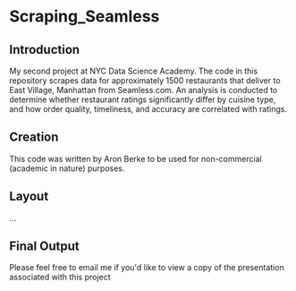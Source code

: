 # Scraping_Seamless

## Introduction
My second project at NYC Data Science Academy. The code in this repository scrapes data for approximately 1500 restaurants that deliver to East Village, Manhattan from Seamless.com. An analysis is conducted to determine whether restaurant ratings significantly differ by cuisine type, and how order quality, timeliness, and accuracy are correlated with ratings.

## Creation
This code was written by Aron Berke to be used for non-commercial (academic in nature) purposes.

## Layout
...

## Final Output
Please feel free to email me if you'd like to view a copy of the presentation associated with this project



